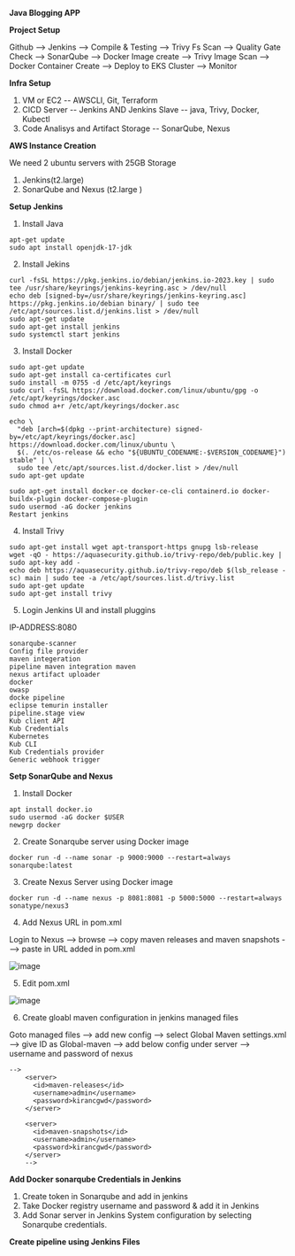 **Java Blogging APP**

**Project Setup**

Github --> Jenkins --> Compile & Testing --> Trivy Fs Scan --> Quality Gate Check --> SonarQube --> Docker Image create --> Trivy Image Scan --> Docker Container Create --> Deploy to EKS Cluster --> Monitor

**Infra Setup**

1. VM or EC2  -- AWSCLI, Git, Terraform
2. CICD Server -- Jenkins AND Jenkins Slave -- java, Trivy, Docker, Kubectl
3. Code Analisys and Artifact Storage -- SonarQube, Nexus

**AWS Instance Creation**

We need 2 ubuntu servers with 25GB Storage

1. Jenkins(t2.large)
2. SonarQube and Nexus (t2.large )

**Setup Jenkins**
1. Install Java
```   
apt-get update
sudo apt install openjdk-17-jdk
```
2. Install Jekins
```
curl -fsSL https://pkg.jenkins.io/debian/jenkins.io-2023.key | sudo tee /usr/share/keyrings/jenkins-keyring.asc > /dev/null
echo deb [signed-by=/usr/share/keyrings/jenkins-keyring.asc]  https://pkg.jenkins.io/debian binary/ | sudo tee /etc/apt/sources.list.d/jenkins.list > /dev/null
sudo apt-get update
sudo apt-get install jenkins
sudo systemctl start jenkins
```
3. Install Docker
```
sudo apt-get update
sudo apt-get install ca-certificates curl
sudo install -m 0755 -d /etc/apt/keyrings
sudo curl -fsSL https://download.docker.com/linux/ubuntu/gpg -o /etc/apt/keyrings/docker.asc
sudo chmod a+r /etc/apt/keyrings/docker.asc

echo \
  "deb [arch=$(dpkg --print-architecture) signed-by=/etc/apt/keyrings/docker.asc] https://download.docker.com/linux/ubuntu \
  $(. /etc/os-release && echo "${UBUNTU_CODENAME:-$VERSION_CODENAME}") stable" | \
  sudo tee /etc/apt/sources.list.d/docker.list > /dev/null
sudo apt-get update

sudo apt-get install docker-ce docker-ce-cli containerd.io docker-buildx-plugin docker-compose-plugin
sudo usermod -aG docker jenkins
Restart jenkins
```
4. Install Trivy
```
sudo apt-get install wget apt-transport-https gnupg lsb-release
wget -qO - https://aquasecurity.github.io/trivy-repo/deb/public.key | sudo apt-key add -
echo deb https://aquasecurity.github.io/trivy-repo/deb $(lsb_release -sc) main | sudo tee -a /etc/apt/sources.list.d/trivy.list
sudo apt-get update
sudo apt-get install trivy
```
5. Login Jenkins UI and install pluggins
   
IP-ADDRESS:8080
```
sonarqube-scanner
Config file provider
maven integeration
pipeline maven integration maven
nexus artifact uploader
docker
owasp
docke pipeline
eclipse temurin installer
pipeline.stage view
Kub client API
Kub Credentials
Kubernetes
Kub CLI
Kub Credentials provider
Generic webhook trigger
```

**Setp SonarQube and Nexus**
1. Install Docker
```
apt install docker.io
sudo usermod -aG docker $USER
newgrp docker
```
2. Create Sonarqube server using Docker image
```
docker run -d --name sonar -p 9000:9000 --restart=always sonarqube:latest
```
3. Create Nexus Server using Docker image
```
docker run -d --name nexus -p 8081:8081 -p 5000:5000 --restart=always  sonatype/nexus3
```
4. Add Nexus URL in pom.xml
   
Login to Nexus --> browse --> copy maven releases and maven snapshots ---> paste in URL added in pom.xml

![image](https://github.com/user-attachments/assets/b67c6a9b-7bbe-4109-ae4a-2c9492ba9bbb)

5.  Edit pom.xml

 ![image](https://github.com/user-attachments/assets/f60c1554-2e75-41d9-ac1a-34d99acec1a0)

6. Create gloabl maven configuration in jenkins managed files
   
Goto managed files  --> add new config --> select Global Maven settings.xml --> give ID as Global-maven --> add below config under server --> username and password of nexus

```
-->
    <server>
      <id>maven-releases</id>
      <username>admin</username>
      <password>kirancgwd</password>
    </server>
    
    <server>
      <id>maven-snapshots</id>
      <username>admin</username>
      <password>kirancgwd</password>
    </server>
    -->
```

**Add Docker sonarqube Credentials in Jenkins**

1. Create token in Sonarqube and add in jenkins
2. Take Docker registry username and password & add it in Jenkins
3. Add Sonar server in Jenkins System configuration by selecting Sonarqube credentials.

**Create pipeline using Jenkins Files**



